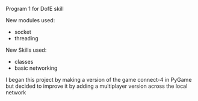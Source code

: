 Program 1 for DofE skill

New modules used:
- socket
- threading

New Skills used:
- classes
- basic networking

I began this project by making a version of the game connect-4 in PyGame but decided to improve it by adding a multiplayer version across the local network
